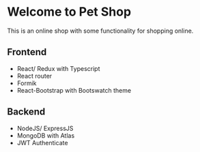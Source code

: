 # Welcome to Pet Shop

This is an online shop with some functionality for shopping online.

## Frontend 

- React/ Redux with Typescript
- React router
- Formik
- React-Bootstrap with Bootswatch theme

## Backend

- NodeJS/ ExpressJS
- MongoDB with Atlas 
- JWT Authenticate


